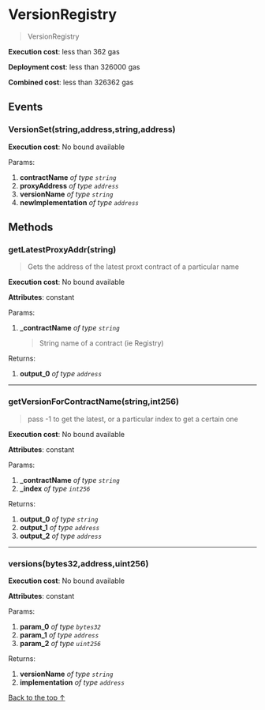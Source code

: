 # VersionRegistry
> VersionRegistry


**Execution cost**: less than 362 gas

**Deployment cost**: less than 326000 gas

**Combined cost**: less than 326362 gas


## Events
### VersionSet(string,address,string,address)


**Execution cost**: No bound available


Params:

1. **contractName** *of type `string`*
2. **proxyAddress** *of type `address`*
3. **versionName** *of type `string`*
4. **newImplementation** *of type `address`*


## Methods
### getLatestProxyAddr(string)
>
>Gets the address of the latest proxt contract of a particular name


**Execution cost**: No bound available

**Attributes**: constant


Params:

1. **_contractName** *of type `string`*

    > String name of a contract (ie Registry)


Returns:


1. **output_0** *of type `address`*

--- 
### getVersionForContractName(string,int256)
>
> pass -1 to get the latest, or a particular index to get a certain one


**Execution cost**: No bound available

**Attributes**: constant


Params:

1. **_contractName** *of type `string`*
2. **_index** *of type `int256`*

Returns:


1. **output_0** *of type `string`*
2. **output_1** *of type `address`*
3. **output_2** *of type `address`*

--- 
### versions(bytes32,address,uint256)


**Execution cost**: No bound available

**Attributes**: constant


Params:

1. **param_0** *of type `bytes32`*
2. **param_1** *of type `address`*
3. **param_2** *of type `uint256`*

Returns:


1. **versionName** *of type `string`*
2. **implementation** *of type `address`*

[Back to the top ↑](#versionregistry)

